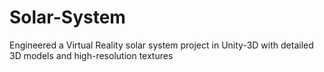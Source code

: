 # Solar-System
Engineered a Virtual Reality solar system project in Unity-3D with detailed 3D models and high-resolution textures
